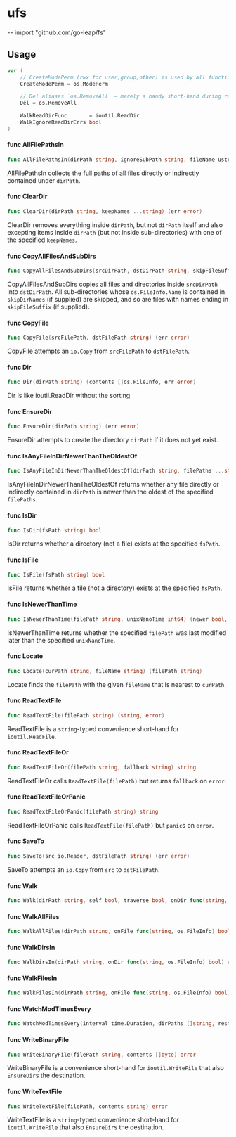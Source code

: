 # ufs
--
    import "github.com/go-leap/fs"


## Usage

```go
var (
	// CreateModePerm (rwx for user,group,other) is used by all functions in this package that create file-system directories or files, namely: `EnsureDir`, `WriteBinaryFile`, `WriteTextFile`.
	CreateModePerm = os.ModePerm

	// Del aliases `os.RemoveAll` — merely a handy short-hand during rapid iteration in non-critical code-paths that already do import `ufs` to not have to repeatedly pull in and out the extra `os` import.
	Del = os.RemoveAll

	WalkReadDirFunc       = ioutil.ReadDir
	WalkIgnoreReadDirErrs bool
)
```

#### func  AllFilePathsIn

```go
func AllFilePathsIn(dirPath string, ignoreSubPath string, fileName ustr.Pat) (allFilePaths []string)
```
AllFilePathsIn collects the full paths of all files directly or indirectly
contained under `dirPath`.

#### func  ClearDir

```go
func ClearDir(dirPath string, keepNames ...string) (err error)
```
ClearDir removes everything inside `dirPath`, but not `dirPath` itself and also
excepting items inside `dirPath` (but not inside sub-directories) with one of
the specified `keepNames`.

#### func  CopyAllFilesAndSubDirs

```go
func CopyAllFilesAndSubDirs(srcDirPath, dstDirPath string, skipFileSuffix string, skipDirNames ...string) (err error)
```
CopyAllFilesAndSubDirs copies all files and directories inside `srcDirPath` into
`dstDirPath`. All sub-directories whose `os.FileInfo.Name` is contained in
`skipDirNames` (if supplied) are skipped, and so are files with names ending in
`skipFileSuffix` (if supplied).

#### func  CopyFile

```go
func CopyFile(srcFilePath, dstFilePath string) (err error)
```
CopyFile attempts an `io.Copy` from `srcFilePath` to `dstFilePath`.

#### func  Dir

```go
func Dir(dirPath string) (contents []os.FileInfo, err error)
```
Dir is like ioutil.ReadDir without the sorting

#### func  EnsureDir

```go
func EnsureDir(dirPath string) (err error)
```
EnsureDir attempts to create the directory `dirPath` if it does not yet exist.

#### func  IsAnyFileInDirNewerThanTheOldestOf

```go
func IsAnyFileInDirNewerThanTheOldestOf(dirPath string, filePaths ...string) (isAnyNewer bool)
```
IsAnyFileInDirNewerThanTheOldestOf returns whether any file directly or
indirectly contained in `dirPath` is newer than the oldest of the specified
`filePaths`.

#### func  IsDir

```go
func IsDir(fsPath string) bool
```
IsDir returns whether a directory (not a file) exists at the specified `fsPath`.

#### func  IsFile

```go
func IsFile(fsPath string) bool
```
IsFile returns whether a file (not a directory) exists at the specified
`fsPath`.

#### func  IsNewerThanTime

```go
func IsNewerThanTime(filePath string, unixNanoTime int64) (newer bool, err error)
```
IsNewerThanTime returns whether the specified `filePath` was last modified later
than the specified `unixNanoTime`.

#### func  Locate

```go
func Locate(curPath string, fileName string) (filePath string)
```
Locate finds the `filePath` with the given `fileName` that is nearest to
`curPath`.

#### func  ReadTextFile

```go
func ReadTextFile(filePath string) (string, error)
```
ReadTextFile is a `string`-typed convenience short-hand for `ioutil.ReadFile`.

#### func  ReadTextFileOr

```go
func ReadTextFileOr(filePath string, fallback string) string
```
ReadTextFileOr calls `ReadTextFile(filePath)` but returns `fallback` on `error`.

#### func  ReadTextFileOrPanic

```go
func ReadTextFileOrPanic(filePath string) string
```
ReadTextFileOrPanic calls `ReadTextFile(filePath)` but `panic`s on `error`.

#### func  SaveTo

```go
func SaveTo(src io.Reader, dstFilePath string) (err error)
```
SaveTo attempts an `io.Copy` from `src` to `dstFilePath`.

#### func  Walk

```go
func Walk(dirPath string, self bool, traverse bool, onDir func(string, os.FileInfo) bool, onFile func(string, os.FileInfo) bool) (err error)
```

#### func  WalkAllFiles

```go
func WalkAllFiles(dirPath string, onFile func(string, os.FileInfo) bool) error
```

#### func  WalkDirsIn

```go
func WalkDirsIn(dirPath string, onDir func(string, os.FileInfo) bool) error
```

#### func  WalkFilesIn

```go
func WalkFilesIn(dirPath string, onFile func(string, os.FileInfo) bool) error
```

#### func  WatchModTimesEvery

```go
func WatchModTimesEvery(interval time.Duration, dirPaths []string, restrictFilesToSuffix string, onModTime func(map[string]os.FileInfo)) (stop func())
```

#### func  WriteBinaryFile

```go
func WriteBinaryFile(filePath string, contents []byte) error
```
WriteBinaryFile is a convenience short-hand for `ioutil.WriteFile` that also
`EnsureDir`s the destination.

#### func  WriteTextFile

```go
func WriteTextFile(filePath, contents string) error
```
WriteTextFile is a `string`-typed convenience short-hand for `ioutil.WriteFile`
that also `EnsureDir`s the destination.

